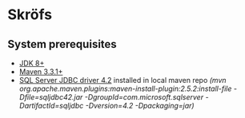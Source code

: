 # Skröfs

## System prerequisites
* [JDK 8+](http://www.oracle.com/technetwork/java/javase/downloads/jdk8-downloads-2133151.html)
* [Maven 3.3.1+](https://maven.apache.org/download.cgi?Preferred=ftp://mirror.reverse.net/pub/apache/)
* [SQL Server JDBC driver 4.2](https://msdn.microsoft.com/en-us/sqlserver/aa937724.aspx) installed in local maven repo *(mvn org.apache.maven.plugins:maven-install-plugin:2.5.2:install-file -Dfile=sqljdbc42.jar -DgroupId=com.microsoft.sqlserver -DartifactId=sqljdbc -Dversion=4.2 -Dpackaging=jar)*
